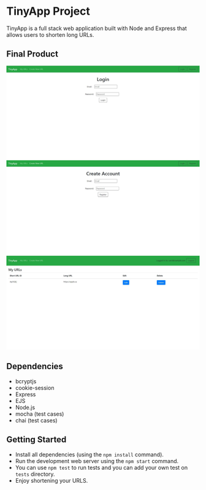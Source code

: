 # TinyApp Project

TinyApp is a full stack web application built with Node and Express that allows users to shorten long URLs.

## Final Product

!["Login Page"](docs/login.JPG)
!["Register Page"](docs/register.JPG)
!["Created URLS Page"](docs/urls.JPG)

## Dependencies
- bcryptjs
- cookie-session
- Express
- EJS
- Node.js
- mocha (test cases)
- chai (test cases)


## Getting Started

- Install all dependencies (using the `npm install` command).
- Run the development web server using the `npm start` command.
- You can use `npm test` to run tests and you can add your own test on  `tests` directory.
- Enjoy shortening your URLS.